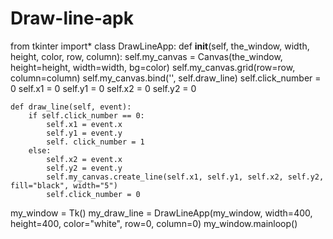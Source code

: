# Draw-line-apk

from tkinter import*
class DrawLineApp:
    def __init__(self, the_window, width, height, color, row, column):
        self.my_canvas = Canvas(the_window, height=height, width=width, bg=color)
        self.my_canvas.grid(row=row, column=column)
        self.my_canvas.bind('<Button-1>', self.draw_line)
        self.click_number = 0
        self.x1 = 0
        self.y1 = 0
        self.x2 = 0
        self.y2 = 0

    def draw_line(self, event):
        if self.click_number == 0:
            self.x1 = event.x
            self.y1 = event.y
            self. click_number = 1
        else:
            self.x2 = event.x
            self.y2 = event.y
            self.my_canvas.create_line(self.x1, self.y1, self.x2, self.y2, fill="black", width="5")
            self.click_number = 0


my_window = Tk()
my_draw_line = DrawLineApp(my_window, width=400, height=400, color="white", row=0, column=0)
my_window.mainloop()
